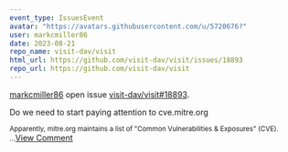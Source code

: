 ```yaml
---
event_type: IssuesEvent
avatar: "https://avatars.githubusercontent.com/u/5720676?"
user: markcmiller86
date: 2023-08-21
repo_name: visit-dav/visit
html_url: https://github.com/visit-dav/visit/issues/18893
repo_url: https://github.com/visit-dav/visit
---
```


<a href='https://github.com/markcmiller86' target='_blank'>markcmiller86</a> open issue <a href='https://github.com/visit-dav/visit/issues/18893' target='_blank'>visit-dav/visit#18893</a>.

<p>Do we need to start paying attention to cve.mitre.org</p><small>Apparently, mitre.org maintains a list of "Common Vulnerabilities & Exposures" (CVE). ...</small><a href='https://github.com/visit-dav/visit/issues/18893' target='_blank'>View Comment</a>